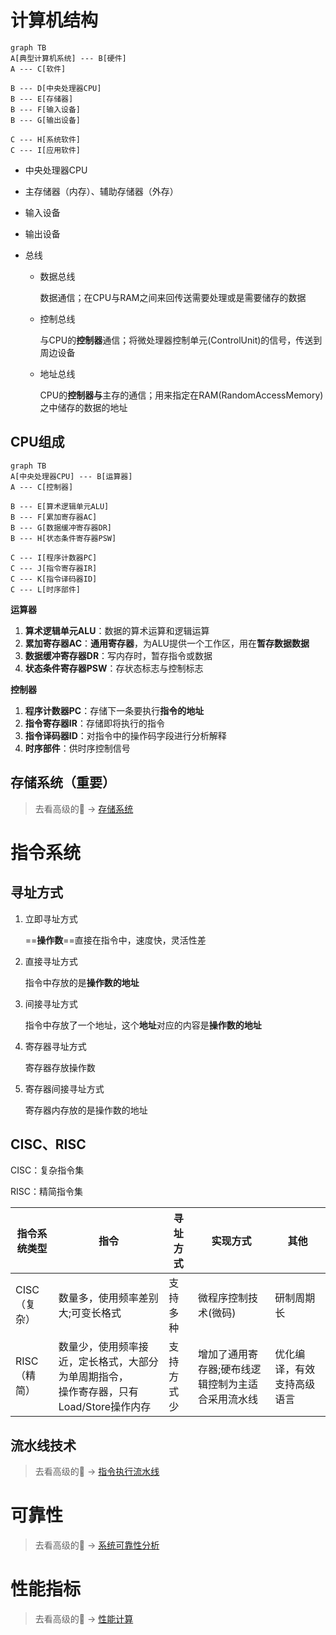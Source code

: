 # 计算机结构

```mermaid
graph TB
A[典型计算机系统] --- B[硬件]
A --- C[软件]

B --- D[中央处理器CPU]
B --- E[存储器]
B --- F[输入设备]
B --- G[输出设备]

C --- H[系统软件]
C --- I[应用软件]
```

- 中央处理器CPU
- 主存储器（内存）、辅助存储器（外存）
- 输入设备
- 输出设备

- 总线

  - 数据总线

    数据通信；在CPU与RAM之间来回传送需要处理或是需要储存的数据

  - 控制总线

    与CPU的**控制器**通信；将微处理器控制单元(ControlUnit)的信号，传送到周边设备

  - 地址总线

    CPU的**控制器与**主存的通信；用来指定在RAM(RandomAccessMemory)之中储存的数据的地址



## CPU组成

```mermaid
graph TB
A[中央处理器CPU] --- B[运算器]
A --- C[控制器]

B --- E[算术逻辑单元ALU]
B --- F[累加寄存器AC]
B --- G[数据缓冲寄存器DR]
B --- H[状态条件寄存器PSW]

C --- I[程序计数器PC]
C --- J[指令寄存器IR]
C --- K[指令译码器ID]
C --- L[时序部件]
```



**运算器**

1. **算术逻辑单元ALU**：数据的算术运算和逻辑运算
2. **累加寄存器AC**：**通用寄存器**，为ALU提供一个工作区，用在**暂存数据数据**
3. **数据缓冲寄存器DR**：写内存时，暂存指令或数据
4. **状态条件寄存器PSW**：存状态标志与控制标志

**控制器**

1. **程序计数器PC**：存储下一条要执行**指令的地址**
2. **指令寄存器IR**：存储即将执行的指令
3. **指令译码器ID**：对指令中的操作码字段进行分析解释
4. **时序部件**：供时序控制信号



## 存储系统（重要）

> 去看高级的:dog: -> [存储系统](../系统架构设计师/1.计算机组成(中级).md#存储系统 "系统架构设计师")



# 指令系统

## 寻址方式

1. 立即寻址方式

   ==**操作数**==直接在指令中，速度快，灵活性差

2. 直接寻址方式

   指令中存放的是**操作数的地址**

3. 间接寻址方式

   指令中存放了一个地址，这个**地址**对应的内容是**操作数的地址**

4. 寄存器寻址方式

   寄存器存放操作数

5. 寄存器间接寻址方式

   寄存器内存放的是操作数的地址



## CISC、RISC

CISC：复杂指令集

RISC：精简指令集

| 指令系统类型 | 指令                                                         | 寻址方式   | 实现方式                                          | 其他                       |
| ------------ | ------------------------------------------------------------ | ---------- | ------------------------------------------------- | -------------------------- |
| CISC（复杂） | 数量多，使用频率差别大;可变长格式                            | 支持多种   | 微程序控制技术(微码)                              | 研制周期长                 |
| RISC（精简） | 数量少，使用频率接近，定长格式，大部分为单周期指令，<br />操作寄存器，只有Load/Store操作内存 | 支持方式少 | 增加了通用寄存器;硬布线逻辑控制为主适合采用流水线 | 优化编译，有效支持高级语言 |



## 流水线技术

> 去看高级的:dog: -> [指令执行流水线](../系统架构设计师/1.计算机组成(中级).md#指令执行流水线 "系统架构设计师")



# 可靠性

> 去看高级的:dog: -> [系统可靠性分析](../系统架构设计师/12.系统可靠性分析与设计.md#系统可靠性分析 "系统架构设计师")



# 性能指标

> 去看高级的:dog: -> [性能计算](../系统架构设计师/6.系统配置与性能评价.md#性能计算 "系统架构设计师")

